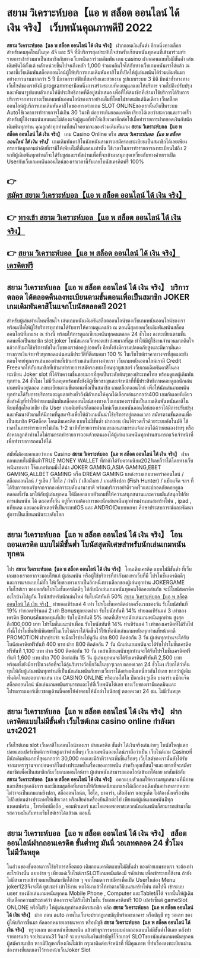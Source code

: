 # สยาม วิเคราะห์บอล【แอ พ สล็อต ออนไลน์ ได้ เงิน จริง】  เว็บพนันคุณภาพดีปี 2022

**สยาม วิเคราะห์บอล【แอ พ สล็อต ออนไลน์ ได้ เงิน จริง】** ฝากถอนเงินขั้นต่ำ  อีกหนึ่งทางเลือกสำหรับคนยุคใหม่ในยุค 4จี และ 5จี ที่มีบริการสุดประทับใจสำหรับเซียนพนันทุกคนที่เข้ามาร่วมทำรายการเข้าร่วมมาเป็นสมาชิกกับทางเว็บพนันเราร่วมเดิมพัน เกม casino  ฝากถอนแบบไม่มีขั้นต่ำ เล่นเดิมพันได้ตั้งแต่ หลักหน่วยขึ้นไปจนถึงหลัก 1,000 ร่วมเพลินใจได้กับทางเว็บเกมพนันเราได้แล้ว ณ เวลานี้เว็บเดิมพันสล็อตออนไลน์ผู้ให้บริการเกมเดิมพันคาสิโนที่เปิดให้ผู้เล่นพนันได้ร่วมเดิมพันมาอย่างยาวนานมากกว่า 5 ปี มีภาพกราฟฟิกที่สมจริงและสวยงาม รูปแบบระบบ 3 มิติ
มิหนำซ้ำทางทางเว็บไซต์ของเรายังมี  programmerมือหนึ่งการสร้างระบบที่คอยดูแลและให้บริการ  รวมไปถึงปรับปรุงและพัฒนารูปแบบตัวเกมให้มีประสิทธิภาพที่ดีอยู่สม่ำเสมอ เพื่อที่ให้สมาชิกที่เข้ามาใช้บริการได้รับการบริการจากทางทางเว็บเกมพนันออนไลน์ของเราอย่างเต็มที่โดยไม่ขาดแม้แต่นิดเดียว เว็บสล็อตออนไลน์ผู้บริการเกมเดิมพันคาสิโนของทางค่ายเกม SLOT ONLINEของเรานั้นยังเป็นระบบ Autoใช้เวลาการทำรายการไม่เกิน 30 วินาที ต่อการเติมยอดเครดิต เรียกได้เลยว่าสะดวกและรวดเร็วสำหรับผู้ใช้งานแน่นอนและไม่ต้องแจ้งผู้ดูแลที่ทำให้เสียเวลาอีกต่อไปเมื่อทำรายการฝากยอดเงินกับนักเดิมพันทุกท่าน
คุณลูกค้าทุกท่านที่สนใจอยากจะลองร่วมเดิมพันเกม **สยาม วิเคราะห์บอล【แอ พ สล็อต ออนไลน์ ได้ เงิน จริง】** เกม Casino Online หรือ ***สยาม วิเคราะห์บอล【แอ พ สล็อต ออนไลน์ ได้ เงิน จริง】*** เกมเดิมพันคาสิโนนักพนันสามารถสมัครลงทะเบียนเป็นสมาชิกได้เลยเพียงกรอกข้อมูลตามลำดับที่เรามีให้เพียงไม่กี่ขั้นตอนเท่านั้น ใช้เวลาในการทำรายการลงทะเบียนไม่ถึง 2 นาทีผู้เดิมพันทุกท่านก็จะได้รับยูสและรหัสผ่านเพื่อที่จะเข้ามาสนุกสุดเหวี่ยงกับทางค่ายเราเปิด Userกับเว็บเกมพนันออนไลน์ของเราเวลานี้รับเลยโบนัสเครดิตฟรี 100%

## 👉 [สมัคร สยาม วิเคราะห์บอล【แอ พ สล็อต ออนไลน์ ได้ เงิน จริง】](https://archa888.com/)
## 👉 [ทางเข้า สยาม วิเคราะห์บอล【แอ พ สล็อต ออนไลน์ ได้ เงิน จริง】](https://archa888.com/)
## 👉 [สยาม วิเคราะห์บอล【แอ พ สล็อต ออนไลน์ ได้ เงิน จริง】 เครดิตฟรี](https://archa888.com/)

## สยาม วิเคราะห์บอล【แอ พ สล็อต ออนไลน์ ได้ เงิน จริง】 บริการตลอด ได้ตลอดคืนลงทะเบียนตามขั้นตอนเพื่อเป็นสมาชิก JOKER เกมเดิมพันคาสิโนแจกโบนัสตลอดปี 2021

สำหรับผู้เล่นท่านไหนที่สนใจ เล่นเกมพนันเดิมพันสล็อตออนไลน์ของเว็บเกมพนันออนไลน์ของเราพร้อมเปิดให้ผู้ใช้บริการทุกท่านได้รับการให้ความดูแลแล้ว ณ ตอนนี้สุดยอดเว็บเดิมพันพนันสล็อตออนไลน์ที่มาแรง ณ ช่วงนี้ พร้อมให้การดูแลเซียนพนันทุกคนตลอด 24 ชั่วโมง ลงทะเบียนตามขั้นตอนเพื่อเป็นสมาชิก slot joker โบนัสและแจ็กพอตเข้าบ่อยมากที่สุด ทำให้มีผู้ใช้งานจำนวนมากติดใจแล้วกลับมาใช้บริการกับในเว็บของเราต่ออยู่บ่อยครั้ง อีกทั้งยังมีความปลอดภัยสูงและมีความั่นคงทางการเงินจ่ายจริงทุกยอดแน่นอนมีประวัติที่ดีเสมอมา 100 % ในเว็บไซต์เราควบวงจรที่สุดและยังตอบโจทย์ทุกการเล่นของท่านที่เข้ามาร่วมเล่นกับทางค่ายเรา
เว็บเกมพนันออนไลน์เรามี Credit Freeแจกให้กับสมาชิกที่เข้ามาทำรายการสมัครลงทะเบียนทุกยูสเซอร์ เว็บเกมเดิมพันคาสิโนลงทะเบียน Joker slot ที่ได้รับความชื่นชอบมากที่สุดเป็นระดับต้นๆของประเทศไทย พร้อมดูแลผู้เดิมพันทุกท่าน 24 ชั่วโมง ไม่มีวันหยุดพร้อมทั้งยังมีผู้เชี่ยวชาญและเจ้าหน้าที่ที่มีประสิทธิภาพคอยดูแลนักเล่นเกมพนันอยู่ตลอด ลงทะเบียนตามขั้นตอนเพื่อเป็นสมาชิก เกมสล็อตออนไลน์ เพื่อให้นักเล่นเกมพนันทุกท่านได้รับการบริการและดูแลอย่างทั่วถึงมีตัวเกมให้คุณได้เลือกเล่นมากกว่า400 เกมกันเลยทีเดียว
สิ่งสำคัญที่ทำให้ค่ายเกมเดิมพันสล็อตออนไลน์ของทางเว็บเกมของเรานั้นเป็นเกมเดิมพันพนันคาสิโนนิยมที่สุดในเอเชีย เปิด User  เกมเดิมพันสล็อตออนไลน์เว็บเกมพนันออนไลน์ของเราได้มีการปรับปรุงและพัฒนาตัวเกมให้มีภาพที่ดูสมจริงเพื่อให้ตัวเกมนั้นน่าใช้บริการอยู่ตลอดเวลา สมัครตามขั้นตอนเพื่อเป็นสมาชิก PGสล็อต โอนเติมเครดิต แบบไม่มีขั้นต่ำ ฝากถอน เงินได้รวดเร็วด้วยระบบอัตโนมัติ ใช้เวลาในการทำรายการไม่เกิน 1-2 นาทีทั้งรายการฝากและถอนสามารถแจ้งถอนได้ด้วยตนเองง่ายๆ หรือถ้าหากลูกค้าท่านใดไม่สามารถทำรายการถอนด้วยตนเองได้ผู้เล่นเกมพนันทุกท่านสามารถแจ้งเจ้าหน้าที่เพื่อทำรายการถอนให้ได้

สมัยนี้ต้องบอกเลยว่าเกม Casino **สยาม วิเคราะห์บอล【แอ พ สล็อต ออนไลน์ ได้ เงิน จริง】** ฝากถอนแบบไม่มีขั้นต่ำTRUE MONEY WALLET ที่กำลังได้รับความนิยม2021เลยก็ว่าได้โดยทางเว็บพนันของเรา โจ๊กเกอร์เกมมิ่งได้นำ  JOKER GAMING,ASIA GAMING,EBET GAMING,ALLBET GAMING หรือ DREAM GAMING แหล่งรวมเกมบาคาร่าออนไลน์ / สล็อตออนไลน์ / รูเล็ต / ไฮโล / กำถั่ว / เสือมังกร / เกมส์ยิงปลา (Fish Hunter) / แบ็กแจ็ค ฯลฯ ที่ได้รับการยอมรับจากจากองค์กรระบดับนานาชาติ พร้อมบริการอย่าดีรวดเร็วและปลอดภัยคอยดูแล ตลอดทั้งวัน มาให้กับผู้เล่นทุกคน ได้มีออกแบบตัวเกมที่ให้ความสนุกสนานและความมันส์สนุกไปกับการเล่นพนัน ได้ ตลอดทั้งวัน อยู่ที่ความต้องการของนักเล่นพนันทุกท่านผ่านบนสมาร์ทโฟน , ipad , แท็บเลต และคอมพิวเตอร์ที่เป็นระบบIOS และ ANDROIDแบบพกพา ศึกษาประสบการณ์และพัฒนาสู่การเป็นเซียนพนันระบดับโลก

## สยาม วิเคราะห์บอล【แอ พ สล็อต ออนไลน์ ได้ เงิน จริง】 โอนถอนเครดิต แบบไม่มีขั้นต่ำ โบนัสสุดพิเศษสำหรับนักเล่นเกมพนันทุกคน

โปร **สยาม วิเคราะห์บอล【แอ พ สล็อต ออนไลน์ ได้ เงิน จริง】** โอนเติมเครดิต แบบไม่มีขั้นต่ำ ที่เว็บเกมของเราอยากจะมอบให้แก่  ผู้เล่นพนัน หรือผู้ใช้บริการที่กำลังมองหาเว็บที่มี โปรโมชั่นเครดิตดีๆ และการแจกแบบไม่กั๊ก ให้เว็บของทางเราเป็นอีกหนึ่งทางเลือกของผู้เล่นทุกท่าน JOKERGAME เว็บไซต์เรา ขอบอกกับโปรโมชั่นเครดิตดีๆ ให้กับนักเล่นเกมพนันทุกคนได้ลองเล่นกัน จะมีโบนัสเครดิตอะไรบ้างไปดูกัน
โบนัสสำหรับนักเล่นใหม่ รับโบนัสทันที 50% [สยาม วิเคราะห์บอล【แอ พ สล็อต ออนไลน์ ได้ เงิน จริง】](https://archa888.com/) ทำยอดเทิร์นแค่ 4 เท่า
โปรโมชั่นเครดิตฝากครั้งแรกของวัน รับโบนัสทันที 19% ทำยอดเทิร์นแค่ 2 เท่า
Bonusทุกยอดฝาก รับโบนัสทันที 14% ทำยอดเทิร์นแค่ 3 เท่าของเครดิต
Bonusคืนยอดทุนที่เสีย รับโบนัสทันที 5% ยอดที่เสียจากนักเล่นเกมพนันทุกท่าน สูงสุดถึง100,000 บาท
โปรโมชั่นแนะนำเพื่อน รับโบนัสทันที 14% ทำเทิร์นแค่ 1 เท่าของเครดิตที่ได้รับไป
ทั้งนี้โปรโมชั่นสิทธิพิเศษที่ในเว็บไซต์เราได้จัดขึ้นไว้ให้เพื่อนักเล่นเกมพนันทุกท่านที่หน้าตาดี  PROMOTION ฝากประจำ จะมีอะไรบ้างไปดูกัน
ฝาก 800 ติดต่อกัน 3 วัน ผู้เล่นทุกท่านจะได้รับโบนัสเครดิตฟรีทันที 400 บาท
ฝาก 800 ติดต่อกัน 7 วัน นักเล่นเกมพนันจะได้รับโปรโมชั่นเครดิตฟรีทันที 1,100 บาท
ฝาก 500 ติดต่อกัน 10 วัน เหล่าเซียนพนันทุกท่านจะได้รับโปรโมชั่นเครดิตฟรีทันที 1,600 บาท
ฝาก 700 ติดต่อกัน 15 วัน ผู้เล่นทุกคนจะได้รับเครดิตฟรีทันที 2,500 บาท
พร้อมทั้งยังมีการปั่นวงล้อที่จะได้ลุ้นรับรางวัลบิ๊กวินในทุกๆเวลา ตลอดเวลา 24 ชั่วโมง เรียกได้ว่าคืนทุนให้กับผู้เล่นพนันทุกท่านที่เป็นนักเล่นพนันกับทางเว็บเราได้อย่างเต็มเหนี่ยวกันไปเลย หากว่าผู้เดิมพันติดใจและอยากจะเล่น เกม CASINO ONLINE หรือเกมไฮโล ป๊อกเด้ง รูเล็ต บาคาร่า แบ็กแจ๊ค สล็อตออนไลน์ นักเล่นเกมพนันสามารถแตะไปที่เว็บพนันได้เลย ทางเว็บของเรามีแอดมินและโปรแกรมเมอร์เชี่ยวชาญด้านนี้คอยให้คำตอบให้นักล่าโบนัสอยู่ ตลอดเวลา 24 ชม. ไม่มีวันหยุด

## สยาม วิเคราะห์บอล【แอ พ สล็อต ออนไลน์ ได้ เงิน จริง】 ฝากเครดิตแบบไม่มีขั้นต่ำ  เว็บไซต์เกม casino online กำลังมาแรง2021

เว็บไซต์เกม slot เว็บคาสิโนออนไลน์ของเรา ฝากเครดิต ขั้นต่ำ ได้เงินจริงเล่นง่ายๆ โบนัสใหญ่แตกบ่อยและเปอร์เซ็นต์การจ่ายสูงกว่าค่ายอื่นๆ เว็บเกมพนันออนไลน์เราถือว่าเป็น เว็บไซต์เกม Casinoที่มีนักเดิมพันมากที่สุดมากกว่า 30,000 คนและมีถ้าทีว่าจะเพิ่มขึ้นเรื่อยๆ เว็บไซต์ของเรานั้นยังได้รับจากมาตราฐานจากบ่อนคาสิโนต่างประเทศในเรื่องของการพนัน สำหรับคุณที่สนใจและอยากที่จะสมัครสมาชิกเพื่อเป็นสมาชิกกับเว็บเกมออนไลน์เรา ผู้เล่นพนันสามารถแอดไลน์เข้ามาได้เลย
	มาสัมผัสกับ **สยาม วิเคราะห์บอล【แอ พ สล็อต ออนไลน์ ได้ เงิน จริง】** ออกแบบตัวเกมให้ความสนุกสนานที่มีภาพและเสียงสุดอลังการ และมีเกมสุดฮิตที่มาแรงให้กับยอดนิยมมาแรงได้เลือกลงเดิมพันอย่างหลากหลาย  ไม่ว่าจะเป็นเกมเกมยิงปลา, สล็อออนไลน์ต, ไฮโล, บาคาร่า, เสือมังกร และรูเล็ต ไม่ต้องนั่งเครื่องบินไปถึงบ่อนต่างประเทศให้เสียเวลา หรือเสียค่าเครื่องบินอีกต่อไป เพียงแค่ผู้เล่นเกมพนันมีทุกแพลตฟอร์ม , โทรศัพท์มือถือ , คอมพิวเตอร์ และไอแพดพกพาสะดวกนักเล่นพนันก็สามารถเข้ามาลิ้มรสความมันกับทางเว็บไซต์เราได้แล้วณ ตอนนี้

## สยาม วิเคราะห์บอล【แอ พ สล็อต ออนไลน์ ได้ เงิน จริง】 สล็อต ออนไลน์ฝากถอนเครดิต ขั้นต่ำทรู มันนี่ วอเลทตลอด 24 ชั่วโมง ไม่มีวันหยุด

ในส่วนของขั้นตอนการใช้บริการสล็อตxo เติมถอนเครดิตแบบไม่มีขั้นต่ำ ของค่ายเกมของเรา จะต้องทำอะไรบ้างนั้น แบบง่าย ๆ เพียงแค่เว็บไซต์เราSLOTเกมพนันต้องมี รหัสผ่าน เพื่อเข้าระบบใช้งาน ถ้ายังไม่มีสามารถเข้าร่วมมาเป็นสมาชิกได้ง่าย ๆ จากโหมดการสมัครเพื่อเปิด Userในช่อง Menu joker123จึงจะได้ ยูสเซอร์ เข้าใช้งาน พอได้มาแล้วให้ทำตามวิธีบนสมาร์ทโฟน ต่อไปนี้
เข้าระบบ user  ของนักเล่นเกมพนันทุกคน Mobile Phone , Computer และTabletก็ได้
จากนั้นให้ผู้เดิมพันเลือกความประสงค์ว่า ต้องการจะได้รับโปรโมชั่น รับเลยเครดิตฟรี 100 เปอร์เซ็นต์ gameSlot ONLONE หรือไม่รับ
ให้ผู้เล่นทุกท่านสมัครสมาชิก คลิก **สยาม วิเคราะห์บอล【แอ พ สล็อต ออนไลน์ ได้ เงิน จริง】** ฝาก ถอน auto ภาพในเว็บจะปรากฏเลขบัญชีพร้อมธนาคาร หรือบัญชี ทรู วอเลท ของผู้ให้บริการขึ้นมา
คัดลอกหมายเลขธนาคาร หรือบัญชี **สยาม วิเคราะห์บอล【แอ พ สล็อต ออนไลน์ ได้ เงิน จริง】** ทรูวอเลท ของเหล่าเซียนพนัน แล้วทำธุรกรรมระบบฝากถอนแบบไม่มีขั้นต่ำได้เลย
หลังทำรายการแล้ว รอประมาณ31 วินาที ระบบจะเติมเงินเข้าบัญชีโจ๊กเกอร์ SLOTของนักเล่นเกมพนันทุกคนผู้สมัครสมาชิก
หากมีปัญหาเรื่องเงินไม่เข้า กรุณาติดต่อเจ้าหน้าที่ ที่มีคุณภาพ ที่ทำเรื่องลงทะเบียนผ่านช่องทางที่แนบเอาไว้ทางหน้าเว็บJoker Slot



